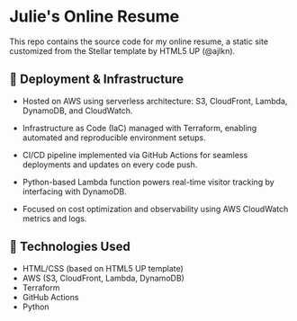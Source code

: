 # Julie's Online Resume

This repo contains the source code for my online resume, a static site customized from the Stellar template by HTML5 UP (@ajlkn).

## 🚀 Deployment & Infrastructure
- Hosted on AWS using serverless architecture: S3, CloudFront, Lambda, DynamoDB, and CloudWatch.

- Infrastructure as Code (IaC) managed with Terraform, enabling automated and reproducible environment setups.

- CI/CD pipeline implemented via GitHub Actions for seamless deployments and updates on every code push.

- Python-based Lambda function powers real-time visitor tracking by interfacing with DynamoDB.

- Focused on cost optimization and observability using AWS CloudWatch metrics and logs.


## 🔧 Technologies Used
- HTML/CSS (based on HTML5 UP template)
- AWS (S3, CloudFront, Lambda, DynamoDB)
- Terraform
- GitHub Actions
- Python
